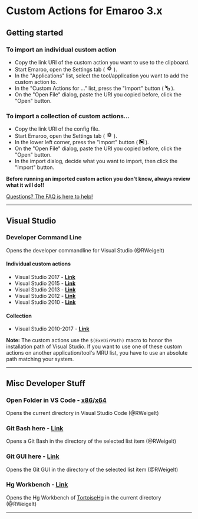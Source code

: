 Custom Actions for Emaroo 3.x
=========================

Getting started
---------------

### To import an individual custom action

* Copy the link URI of the custom action you want to use to the clipboard.
* Start Emaroo, open the Settings tab ( ![](../_images/ConfigTabIcon.png) ).
* In the "Applications" list, select the tool/application you want to add the custom action to.
* In the "Custom Actions for ..." list, press the "Import" button ( ![](../_images/CustomAction_Import.png) ).
* On the "Open File" dialog, paste the URI you copied before, click the "Open" button.

### To import a collection of custom actions...

* Copy the link URI of the config file.
* Start Emaroo, open the Settings tab ( ![](../_images/ConfigTabIcon.png) ).
* In the lower left corner, press the "Import" button ( ![](../_images/Config_Import.png) ).
* On the "Open File" dialog, paste the URI you copied before, click the "Open" button.
* In the import dialog, decide what you want to import, then click the "Import" button.

**Before running an imported custom action you don't know, always review what it will do!!**

[Questions? The FAQ is here to help!](FAQ.md)

---

Visual Studio
-------------

### Developer Command Line

Opens the developer commandline for Visual Studio (@RWeigelt)

#### Individual custom actions
* Visual Studio 2017 - [**Link**](https://raw.githubusercontent.com/RWeigelt/EmarooCustomActions/master/visualStudio/Developer%20CMD%20(2017).action.json)
* Visual Studio 2015 - [**Link**](https://raw.githubusercontent.com/RWeigelt/EmarooCustomActions/master/visualStudio/Developer%20CMD%20(2015).action.json)
* Visual Studio 2013 - [**Link**](https://raw.githubusercontent.com/RWeigelt/EmarooCustomActions/master/visualStudio/Developer%20CMD%20(2013).action.json)
* Visual Studio 2012 - [**Link**](https://raw.githubusercontent.com/RWeigelt/EmarooCustomActions/master/visualStudio/Developer%20CMD%20(2012).action.json)
* Visual Studio 2010 - [**Link**](https://raw.githubusercontent.com/RWeigelt/EmarooCustomActions/master/visualStudio/Developer%20CMD%20(2010).action.json)

#### Collection

* Visual Studio 2010-2017 - [**Link**](https://raw.githubusercontent.com/RWeigelt/EmarooCustomActions/master/visualStudio/Developer%20CMD%20(2010-2017).config.json)

**Note:** The custom actions use the `$(ExeDirPath)` macro to honor the installation path of Visual Studio. If you want to use one of these custom actions on another application/tool's MRU list, you have to use an absolute path matching your system.

---

Misc Developer Stuff
--------------------

### Open Folder in VS Code - [**x86**](https://raw.githubusercontent.com/RWeigelt/EmarooCustomActions/master/misc/Open%20Folder%20in%20VS%20Code%20(x86).action.json)/[**x64**](https://raw.githubusercontent.com/RWeigelt/EmarooCustomActions/master/misc/Open%20Folder%20in%20VS%20Code%20(x64).action.json)

Opens the current directory in Visual Studio Code (@RWeigelt)

### Git Bash here - [**Link**](https://raw.githubusercontent.com/RWeigelt/EmarooCustomActions/master/git/GitBashHere.action.json)

Opens a Git Bash in the directory of the selected list item (@RWeigelt)

### Git GUI here - [**Link**](https://raw.githubusercontent.com/RWeigelt/EmarooCustomActions/master/git/GitGuiHere.action.json)

Opens the Git GUI  in the directory of the selected list item (@RWeigelt)

### Hg Workbench - [**Link**](https://raw.githubusercontent.com/RWeigelt/EmarooCustomActions/master/misc/Hg%20WorkBench.action.json)

Opens the Hg Workbench of [TortoiseHg](https://tortoisehg.bitbucket.io/) in the current directory (@RWeigelt)

---